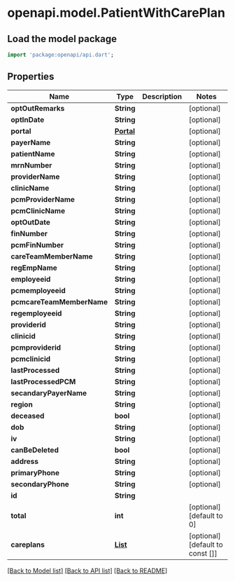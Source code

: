 # openapi.model.PatientWithCarePlan

## Load the model package
```dart
import 'package:openapi/api.dart';
```

## Properties
Name | Type | Description | Notes
------------ | ------------- | ------------- | -------------
**optOutRemarks** | **String** |  | [optional] 
**optInDate** | **String** |  | [optional] 
**portal** | [**Portal**](Portal.md) |  | [optional] 
**payerName** | **String** |  | [optional] 
**patientName** | **String** |  | [optional] 
**mrnNumber** | **String** |  | [optional] 
**providerName** | **String** |  | [optional] 
**clinicName** | **String** |  | [optional] 
**pcmProviderName** | **String** |  | [optional] 
**pcmClinicName** | **String** |  | [optional] 
**optOutDate** | **String** |  | [optional] 
**finNumber** | **String** |  | [optional] 
**pcmFinNumber** | **String** |  | [optional] 
**careTeamMemberName** | **String** |  | [optional] 
**regEmpName** | **String** |  | [optional] 
**employeeid** | **String** |  | [optional] 
**pcmemployeeid** | **String** |  | [optional] 
**pcmcareTeamMemberName** | **String** |  | [optional] 
**regemployeeid** | **String** |  | [optional] 
**providerid** | **String** |  | [optional] 
**clinicid** | **String** |  | [optional] 
**pcmproviderid** | **String** |  | [optional] 
**pcmclinicid** | **String** |  | [optional] 
**lastProcessed** | **String** |  | [optional] 
**lastProcessedPCM** | **String** |  | [optional] 
**secandaryPayerName** | **String** |  | [optional] 
**region** | **String** |  | [optional] 
**deceased** | **bool** |  | [optional] 
**dob** | **String** |  | [optional] 
**iv** | **String** |  | [optional] 
**canBeDeleted** | **bool** |  | [optional] 
**address** | **String** |  | [optional] 
**primaryPhone** | **String** |  | [optional] 
**secondaryPhone** | **String** |  | [optional] 
**id** | **String** |  | 
**total** | **int** |  | [optional] [default to 0]
**careplans** | [**List<CarePlanEntry>**](CarePlanEntry.md) |  | [optional] [default to const []]

[[Back to Model list]](../README.md#documentation-for-models) [[Back to API list]](../README.md#documentation-for-api-endpoints) [[Back to README]](../README.md)


